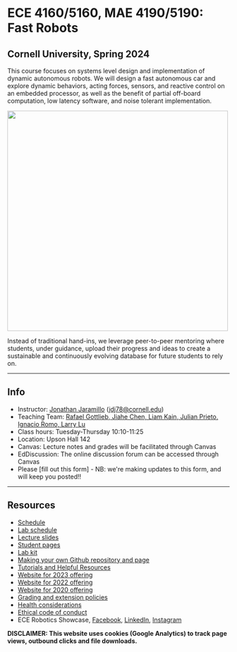 # ECE 4160/5160, MAE 4190/5190: Fast Robots

## Cornell University, Spring 2024

This course focuses on systems level design and implementation of dynamic autonomous robots. We will design a fast autonomous car and explore dynamic behaviors, acting forces, sensors, and reactive control on an embedded processor, as well as the benefit of partial off-board computation, low latency software, and noise tolerant implementation.
  
  <img src="Figs/Main_page.png" width="500">
  
Instead of traditional hand-ins, we leverage peer-to-peer mentoring where students, under guidance, upload their progress and ideas to create a sustainable and continuously evolving database for future students to rely on.

---

## Info
* Instructor: [Jonathan Jaramillo](./TeachingTeam/readme.md) (jdj78@cornell.edu)
* Teaching Team: [Rafael Gottlieb, Jiahe Chen, Liam Kain, Julian Prieto, Ignacio Romo, Larry Lu](./TeachingTeam/readme.md)
* Class hours: Tuesday-Thursday 10:10-11:25
* Location: Upson Hall 142
* Canvas: Lecture notes and grades will be facilitated through Canvas
* EdDiscussion: The online discussion forum can be accessed through Canvas
* Please [fill out this form] - NB: we're making updates to this form, and will keep you posted!!

---

## Resources

* [Schedule](./Schedule.md)
* [Lab schedule](https://calendar.google.com/calendar/embed?src=c_2b550c0986ed9bac924affc66053c4a579f175f36f5372dfa35ee2fe1432d9d3%40group.calendar.google.com&ctz=America%2FNew_York)
* [Lecture slides](./lectures/readme.md)
* [Student pages](./StudentPages.md)
* [Lab kit](./BOM.md)
* [Making your own Github repository and page](./tutorials/webpage_help.md)
* [Tutorials and Helpful Resources](./tutorials/Readme.md)
* [Website for 2023 offering](https://cei-lab.github.io/FastRobots-2023/)
* [Website for 2022 offering](https://cei-lab.github.io/ECE4960-2022/)
* [Website for 2020 offering](https://cei-lab.github.io/ECE4960-2020/)
* [Grading and extension policies](./Grading.md)
* [Health considerations](./Health.md)
* [Ethical code of conduct](./CoC.md)
* ECE Robotics Showcase, [Facebook](https://www.facebook.com/reel/768306938233613), [LinkedIn](
https://www.linkedin.com/posts/cornell-engineering_roboticseducation-engineeringstudents-activity-7062877386136002561-IDx1?utm_source=share&utm_medium=member_desktop), [Instagram](https://www.instagram.com/p/CsJ6RvRgRm0/)

**DISCLAIMER: This website uses cookies (Google Analytics) to track page views, outbound clicks and file downloads.**
